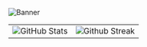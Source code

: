 ![Banner](https://github.com/mujie-chen/mujie-chen/blob/main/github-banner.png?raw=true)
 
<!--
Current projects?? 
-->

<table>
<tr>
  <td>
    <img src="https://github-readme-stats.vercel.app/api?username=mujie-chen&show_icons=true&theme=tokyonight&hide_border=true&include_all_commits=false&count_private=false" alt="GitHub Stats" title="Github Stats"/>  

  </td>
  <td>
      <img src="https://github-readme-streak-stats.herokuapp.com/?user=mujie-chen&theme=tokyonight&hide_border=true" alt="Github Streak" title="Github Streak"/> 
  </td>
</tr>
</table>

